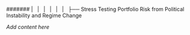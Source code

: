####### |   |   |   |   |   |   ├── Stress Testing Portfolio Risk from Political Instability and Regime Change

*Add content here*
